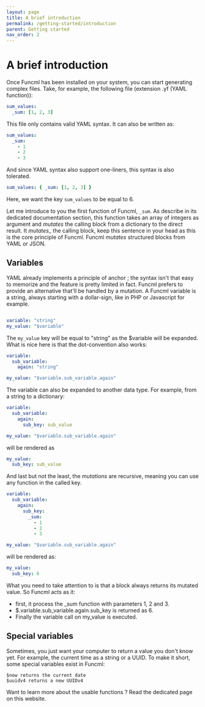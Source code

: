 ```yaml
---
layout: page
title: A brief introduction
permalink: /getting-started/introduction
parent: Getting started
nav_order: 2
---
```

# A brief introduction

Once Funcml has been installed on your system, you can start generating complex files. 
Take, for example, the following file (extension .yf (YAML function)):

```yaml
sum_values:
  _sum: [1, 2, 3]
```

This file only contains valid YAML syntax. It can also be written as:

```yaml
sum_values:
  _sum:
    - 1
    - 2
    - 3
```

And since YAML syntax also support one-liners, this syntax is also tolerated.

```yaml
sum_values: { _sum: [1, 2, 3] }
```

Here, we want the key `sum_values` to be equal to 6. 

Let me introduce to you the first function of Funcml, `_sum`. As describe in its dedicated documentation section, this function takes an array of integers as argument and _mutates_ the calling block from a dictionary to the direct result. It _mutates__ the calling block, keep this sentence in your head as this is the core principle of Funcml. Funcml _mutates_ structured blocks from YAML or JSON.

## Variables

YAML already implements a principle of anchor ; the syntax isn't that easy to memorize and the feature is pretty limited in fact. 
Funcml prefers to provide an alternative that'll be handled by a mutation. A Funcml variable is a string, always starting with a dollar-sign, like in PHP or Javascript for example.

```yaml

variable: "string"
my_value: "$variable"
```

The `my_value` key will be equal to "string" as the $variable will be expanded. What is nice here is that the dot-convention also works:

```yaml
variable:
  sub_variable:
    again: "string"

my_value: "$variable.sub_variable.again"
```

The variable can also be expanded to another data type. For example, from a string to a dictionary:

```yaml
variable:
  sub_variable:
    again:
      sub_key: sub_value

my_value: "$variable.sub_variable.again"
```
will be rendered as 

```yaml
my_value:
  sub_key: sub_value
```

And last but not the least, the _mutations_ are recursive, meaning you can use any function in the called key.

```yaml
variable:
  sub_variable:
    again:
      sub_key:
        _sum:
          - 1
          - 2
          - 3

my_value: "$variable.sub_variable.again"
```

will be rendered as:

```yaml
my_value:
  sub_key: 6
```

What you need to take attention to is that a block always returns its mutated value. So Funcml acts as it:

* first, it process the _sum function with parameters 1, 2 and 3. 
* $.variable.sub_variable.again.sub_key is returned as 6. 
* Finally the variable call on my_value is executed.


## Special variables

Sometimes, you just want your computer to return a value you don't know yet. For example, the current time as a string or a UUID. To make it short, some special variables exist in Funcml:


```
$now returns the current date
$uuidv4 returns a new UUIDv4
```

Want to learn more about the usable functions ? Read the dedicated page on this website.